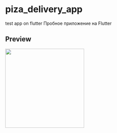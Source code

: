 # piza_delivery_app

test app on flutter
Пробное приложение на Flutter

## Preview

<img src = 'assets/gif/pre.gif' width='250'>